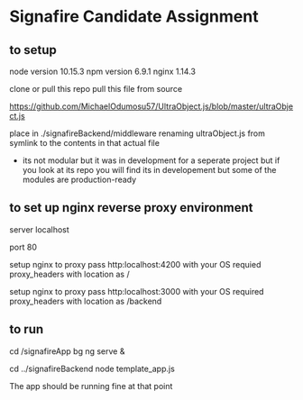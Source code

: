# Signafire Candidate Assignment

## to setup

node version 10.15.3
npm version 6.9.1
nginx 1.14.3

clone or pull this repo 
pull this file from source

https://github.com/MichaelOdumosu57/UltraObject.js/blob/master/ultraObject.js

place in ./signafireBackend/middleware  renaming ultraObject.js from symlink to the contents in that actual file 

* its not modular but it was in development for a seperate project but if you look at its repo you will find its in developement but some of the modules are production-ready

## to set up nginx reverse proxy environment
server localhost

port 80

setup nginx to proxy pass http:localhost:4200 with your OS requied proxy_headers with location as /

setup nginx to proxy pass http:localhost:3000 with your OS required proxy_headers with location as  /backend

## to run
cd /signafireApp
bg ng serve &

cd ../signafireBackend
node template_app.js

The app should be running fine at that point


